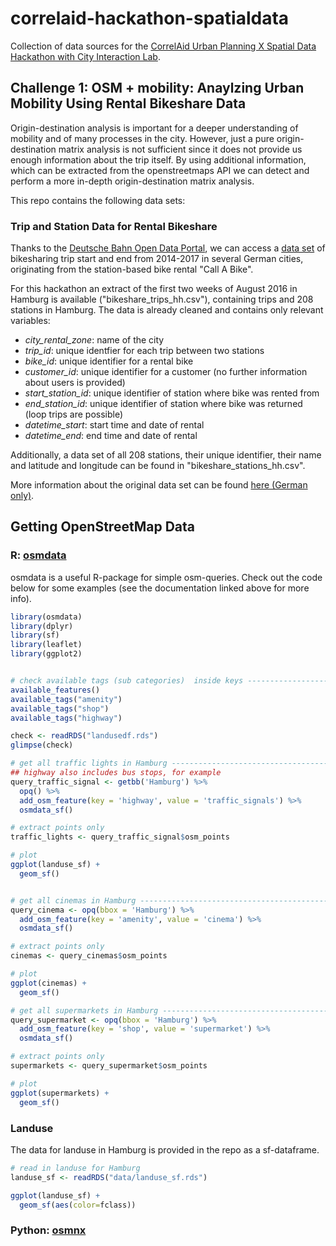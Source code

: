 # correlaid-hackathon-spatialdata
Collection of data sources for the [CorrelAid Urban Planning X Spatial Data Hackathon with City Interaction Lab](https://www.eventbrite.com/e/spatial-data-for-urban-planning-joint-hackathon-with-city-interaction-lab-tickets-137419271741). 


## **Challenge 1: OSM + mobility: Anaylzing Urban Mobility Using Rental Bikeshare Data**

Origin-destination analysis is important for a deeper understanding of mobility and of many processes in the city.
However, just a pure origin-destination matrix analysis is not sufficient since it does not provide us enough information about the trip itself. By using additional information, which can be extracted from the openstreetmaps API we can detect and perform a more in-depth origin-destination matrix analysis.


This repo contains the following data sets:

### Trip and Station Data for Rental Bikeshare
Thanks to the [Deutsche Bahn Open Data Portal](https://data.deutschebahn.com/), we can access a [data set](https://data.deutschebahn.com/dataset/data-call-a-bike) of bikesharing trip start and end from 2014-2017 in several German cities, originating from the station-based bike rental "Call A Bike". 


For this hackathon an extract of the first two weeks of August 2016 in Hamburg is available ("bikeshare_trips_hh.csv"), containing trips and 208 stations in Hamburg. The data is already cleaned and contains only relevant variables:
  - *city_rental_zone*: name of the city
  - *trip_id*: unique identfier for each trip between two stations
  - *bike_id*: unique identifier for a rental bike
  - *customer_id*: unique identifier for a customer (no further information about users is provided)
  - *start_station_id*: unique identifier of station where bike was rented from
  - *end_station_id*: unique identifier of station where bike was returned (loop trips are possible)
  - *datetime_start*: start time and date of rental
  - *datetime_end*: end time and date of rental

Additionally, a data set of all 208 stations, their unique identifier, their name and latitude and longitude can be found in "bikeshare_stations_hh.csv".

More information about the original data set can be found [here (German only)](https://data.deutschebahn.com/dataset/data-call-a-bike).

## Getting OpenStreetMap Data

### R: [osmdata](https://cran.r-project.org/web/packages/osmdata/vignettes/osmdata.html)
osmdata is a useful R-package for simple osm-queries. Check out the code below for some examples (see the documentation linked above for more info).

```R
library(osmdata)
library(dplyr)
library(sf)
library(leaflet)
library(ggplot2)


# check available tags (sub categories)  inside keys ----------------------
available_features()
available_tags("amenity")
available_tags("shop")
available_tags("highway")

check <- readRDS("landusedf.rds")
glimpse(check)

# get all traffic lights in Hamburg --------------------------------------
## highway also includes bus stops, for example
query_traffic_signal <- getbb('Hamburg') %>%
  opq() %>% 
  add_osm_feature(key = 'highway', value = 'traffic_signals') %>% 
  osmdata_sf()

# extract points only
traffic_lights <- query_traffic_signal$osm_points

# plot
ggplot(landuse_sf) +
  geom_sf()


# get all cinemas in Hamburg ----------------------------------------------
query_cinema <- opq(bbox = 'Hamburg') %>%
  add_osm_feature(key = 'amenity', value = 'cinema') %>% 
  osmdata_sf()

# extract points only
cinemas <- query_cinemas$osm_points

# plot
ggplot(cinemas) +
  geom_sf()

# get all supermarkets in Hamburg ----------------------------------------
query_supermarket <- opq(bbox = 'Hamburg') %>%
  add_osm_feature(key = 'shop', value = 'supermarket') %>% 
  osmdata_sf()

# extract points only
supermarkets <- query_supermarket$osm_points

# plot
ggplot(supermarkets) +
  geom_sf()
```


### Landuse
The data for landuse in Hamburg is provided in the repo as a sf-dataframe. 


```R
# read in landuse for Hamburg
landuse_sf <- readRDS("data/landuse_sf.rds")

ggplot(landuse_sf) +
  geom_sf(aes(color=fclass))
```


### Python: [osmnx](https://osmnx.readthedocs.io/en/stable/)

